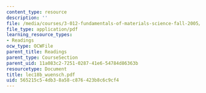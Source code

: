 ```yaml
---
content_type: resource
description: ''
file: /media/courses/3-012-fundamentals-of-materials-science-fall-2005/565215c54db38a58c876423b8c6c9cf4_lec18b_wuensch.pdf
file_type: application/pdf
learning_resource_types:
- Readings
ocw_type: OCWFile
parent_title: Readings
parent_type: CourseSection
parent_uid: 11a083c2-7251-0287-41e6-54784d86363b
resourcetype: Document
title: lec18b_wuensch.pdf
uid: 565215c5-4db3-8a58-c876-423b8c6c9cf4
---
```

